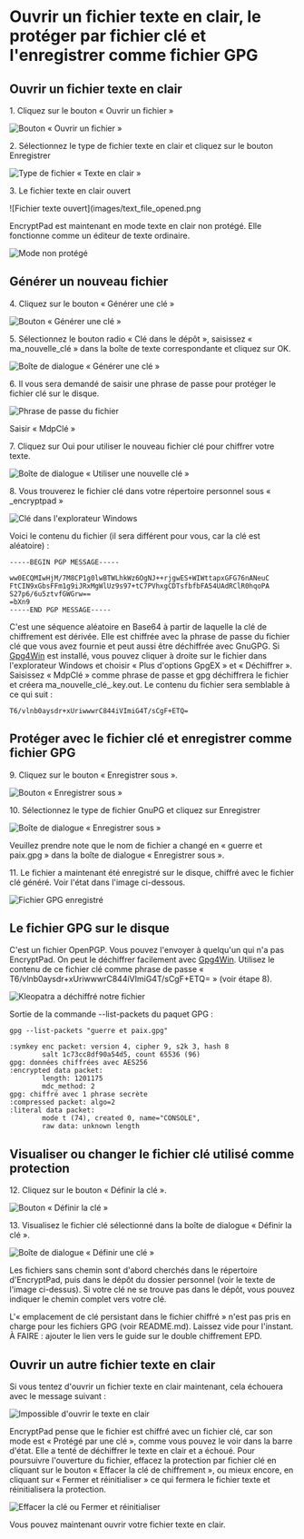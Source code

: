 # Ouvrir un fichier texte en clair, le protéger par fichier clé et l'enregistrer comme fichier GPG

## Ouvrir un fichier texte en clair

1\. Cliquez sur le bouton « Ouvrir un fichier »

![Bouton « Ouvrir un fichier »](images/open_text_file.png)

2\. Sélectionnez le type de fichier texte en clair et cliquez sur le bouton Enregistrer

![Type de fichier « Texte en clair »](images/open_file_dialog_text_file.png)

3\. Le fichier texte en clair ouvert

![Fichier texte ouvert](images/text_file_opened.png

EncryptPad est maintenant en mode texte en clair non protégé. Elle fonctionne comme un éditeur de texte ordinaire.

![Mode non protégé](images/unprotected_status.png)

## Générer un nouveau fichier

4\. Cliquez sur le bouton « Générer une clé »

![Bouton « Générer une clé »](images/generate_key_tool_button.png)

5\. Sélectionnez le bouton radio « Clé dans le dépôt », saisissez « ma_nouvelle_clé » dans la boîte de texte correspondante et cliquez sur OK.

![Boîte de dialogue « Générer une clé »](images/generate_key_dialog.png)

6\. Il vous sera demandé de saisir une phrase de passe pour protéger le fichier clé sur le disque.

![Phrase de passe du fichier](images/set_passphrase_for_key.png)

Saisir « MdpClé »

7\. Cliquez sur Oui pour utiliser le nouveau fichier clé pour chiffrer votre texte.

![Boîte de dialogue « Utiliser une nouvelle clé »](images/use_new_key_dialog.png)

8\. Vous trouverez le fichier clé dans votre répertoire personnel sous « _encryptpad »

![Clé dans l'explorateur Windows](images/key_in_explorer.png)

Voici le contenu du fichier (il sera différent pour vous, car la clé est aléatoire) :<br/> 

    -----BEGIN PGP MESSAGE-----
    
    ww0ECQMIwHjM/7M8CP1g0lwBTWLhkWz6OgNJ++rjgwES+WIWttapxGFG76nANeuC
    FtCIN9xGbsFFm1g9iJRxMgWlUz9s97+tC7PVhxgCDTsfbfbFA54UAdRClR0hqoPA
    S27p6/6u5ztvfGWGrw==
    =bXn9
    -----END PGP MESSAGE-----

C'est une séquence aléatoire en Base64 à partir de laquelle la clé de chiffrement est dérivée. Elle est chiffrée avec la phrase de passe du fichier clé que vous avez fournie et peut aussi être déchiffrée avec GnuGPG. Si [Gpg4Win](https://www.gpg4win.org/) est installé, vous pouvez cliquer à droite sur le fichier dans l'explorateur Windows et choisir « Plus d'options GpgEX » et « Déchiffrer ». Saisissez « MdpClé » comme phrase de passe et gpg déchiffrera le fichier et créera ma_nouvelle_clé_.key.out. Le contenu du fichier sera semblable à ce qui suit :

    T6/vlnb0aysdr+xUriwwwrC844iVImiG4T/sCgF+ETQ=

## Protéger avec le fichier clé et enregistrer comme fichier GPG

9\. Cliquez sur le bouton « Enregistrer sous ».

![Bouton « Enregistrer sous »](images/save_as_tool_button.png)

10\. Sélectionnez le type de fichier GnuPG et cliquez sur Enregistrer

![Boîte de dialogue « Enregistrer sous »](images/save_as_dialog.png)

Veuillez prendre note que le nom de fichier a changé en « guerre et paix.gpg » dans la boîte de dialogue « Enregistrer sous ».

11\. Le fichier a maintenant été enregistré sur le disque, chiffré avec le fichier clé généré. Voir l'état dans l'image ci-dessous.

![Fichier GPG enregistré](images/key_protected_status.png)

## Le fichier GPG sur le disque

C'est un fichier OpenPGP. Vous pouvez l'envoyer à quelqu'un qui n'a pas EncryptPad. On peut le déchiffrer facilement avec [Gpg4Win](https://www.gpg4win.org/). Utilisez le contenu de ce fichier clé comme phrase de passe « T6/vlnb0aysdr+xUriwwwrC844iVImiG4T/sCgF+ETQ= » (voir étape 8).   

![Kleopatra a déchiffré notre fichier](images/kleopatra_decrypted.png)

Sortie de la commande --list-packets du paquet GPG :

    gpg --list-packets "guerre et paix.gpg"
    
    :symkey enc packet: version 4, cipher 9, s2k 3, hash 8
            salt 1c73cc8df90a54d5, count 65536 (96)
    gpg: données chiffrées avec AES256
    :encrypted data packet:
            length: 1201175
            mdc_method: 2
    gpg: chiffré avec 1 phrase secrète
    :compressed packet: algo=2
    :literal data packet:
            mode t (74), created 0, name="CONSOLE",
            raw data: unknown length

## Visualiser ou changer le fichier clé utilisé comme protection

12\. Cliquez sur le bouton « Définir la clé ».

![Bouton « Définir la clé »](images/set_key_tool_button.png)

13\. Visualisez le fichier clé sélectionné dans la boîte de dialogue « Définir la clé ».

![Boîte de dialogue « Définir une clé »](images/set_key_dialog.png)

Les fichiers sans chemin sont d'abord cherchés dans le répertoire d'EncryptPad, puis dans le dépôt du dossier personnel (voir le texte de l'image ci-dessus). Si votre clé ne se trouve pas dans le dépôt, vous pouvez indiquer le chemin complet vers votre clé. 

L'« emplacement de clé persistant dans le fichier chiffré » n'est pas pris en charge pour les fichiers GPG (voir README.md). Laissez vide pour l'instant. À FAIRE : ajouter le lien vers le guide sur le double chiffrement  EPD.

## Ouvrir un autre fichier texte en clair

Si vous tentez d'ouvrir un fichier texte en clair maintenant, cela échouera avec le message suivant :

![Impossible d'ouvrir le texte en clair](images/open_another_plain_text.png)

EncryptPad pense que le fichier est chiffré avec un fichier clé, car son mode est « Protégé par une clé », comme vous pouvez le voir dans la barre d'état. Elle a tenté de déchiffrer le texte en clair et a échoué. Pour poursuivre l'ouverture du fichier, effacez la protection par fichier clé en cliquant sur le bouton « Effacer la clé de chiffrement », ou mieux encore, en cliquant sur « Fermer et réinitialiser » ce qui fermera le fichier texte et réinitialisera la protection.

![Effacer la clé ou Fermer et réinitialiser](images/clear_key_or_close_and_reset.png)

Vous pouvez maintenant ouvrir votre fichier texte en clair.